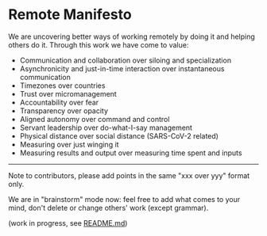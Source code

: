 # Remote Manifesto

We are uncovering better ways of working remotely by doing it and helping others do it.
Through this work we have come to value:

* Communication and collaboration over siloing and specialization
* Asynchronicity and just-in-time interaction over instantaneous communication
* Timezones over countries
* Trust over micromanagement
* Accountability over fear
* Transparency over opacity
* Aligned autonomy over command and control
* Servant leadership over do-what-I-say management
* Physical distance over social distance (SARS-CoV-2 related)
* Measuring over just winging it
* Measuring results and output over measuring time spent and inputs

---

Note to contributors, please add points in the same "xxx over yyy" format only.

We are in "brainstorm" mode now: feel free to add what comes to your mind, don't delete or change others' work (except grammar).

(work in progress, see [README.md](./README.md))
